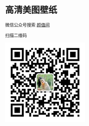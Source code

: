 # 高清美图壁纸

微信公众号搜索 [颜值间](https://mp.weixin.qq.com/mp/profile_ext?action=home&__biz=MzU5ODg1NjcwNQ==#wechat_redirect)

扫描二维码

![输入图片说明](qrcode_for_gh_1d5b749b6053_258.jpg)